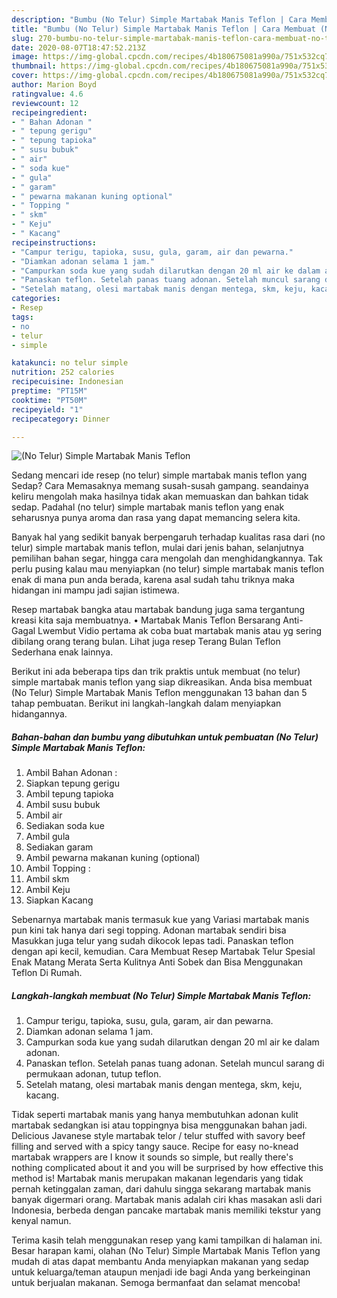 ```yaml
---
description: "Bumbu (No Telur) Simple Martabak Manis Teflon | Cara Membuat (No Telur) Simple Martabak Manis Teflon Yang Bikin Ngiler"
title: "Bumbu (No Telur) Simple Martabak Manis Teflon | Cara Membuat (No Telur) Simple Martabak Manis Teflon Yang Bikin Ngiler"
slug: 270-bumbu-no-telur-simple-martabak-manis-teflon-cara-membuat-no-telur-simple-martabak-manis-teflon-yang-bikin-ngiler
date: 2020-08-07T18:47:52.213Z
image: https://img-global.cpcdn.com/recipes/4b180675081a990a/751x532cq70/no-telur-simple-martabak-manis-teflon-foto-resep-utama.jpg
thumbnail: https://img-global.cpcdn.com/recipes/4b180675081a990a/751x532cq70/no-telur-simple-martabak-manis-teflon-foto-resep-utama.jpg
cover: https://img-global.cpcdn.com/recipes/4b180675081a990a/751x532cq70/no-telur-simple-martabak-manis-teflon-foto-resep-utama.jpg
author: Marion Boyd
ratingvalue: 4.6
reviewcount: 12
recipeingredient:
- " Bahan Adonan "
- " tepung gerigu"
- " tepung tapioka"
- " susu bubuk"
- " air"
- " soda kue"
- " gula"
- " garam"
- " pewarna makanan kuning optional"
- " Topping "
- " skm"
- " Keju"
- " Kacang"
recipeinstructions:
- "Campur terigu, tapioka, susu, gula, garam, air dan pewarna."
- "Diamkan adonan selama 1 jam."
- "Campurkan soda kue yang sudah dilarutkan dengan 20 ml air ke dalam adonan."
- "Panaskan teflon. Setelah panas tuang adonan. Setelah muncul sarang di permukaan adonan, tutup teflon."
- "Setelah matang, olesi martabak manis dengan mentega, skm, keju, kacang."
categories:
- Resep
tags:
- no
- telur
- simple

katakunci: no telur simple 
nutrition: 252 calories
recipecuisine: Indonesian
preptime: "PT15M"
cooktime: "PT50M"
recipeyield: "1"
recipecategory: Dinner

---
```



![(No Telur) Simple Martabak Manis Teflon](https://img-global.cpcdn.com/recipes/4b180675081a990a/751x532cq70/no-telur-simple-martabak-manis-teflon-foto-resep-utama.jpg)

Sedang mencari ide resep (no telur) simple martabak manis teflon yang Sedap? Cara Memasaknya memang susah-susah gampang. seandainya keliru mengolah maka hasilnya tidak akan memuaskan dan bahkan tidak sedap. Padahal (no telur) simple martabak manis teflon yang enak seharusnya punya aroma dan rasa yang dapat memancing selera kita.

Banyak hal yang sedikit banyak berpengaruh terhadap kualitas rasa dari (no telur) simple martabak manis teflon, mulai dari jenis bahan, selanjutnya pemilihan bahan segar, hingga cara mengolah dan menghidangkannya. Tak perlu pusing kalau mau menyiapkan (no telur) simple martabak manis teflon enak di mana pun anda berada, karena asal sudah tahu triknya maka hidangan ini mampu jadi sajian istimewa.

Resep martabak bangka atau martabak bandung juga sama tergantung kreasi kita saja membuatnya. • Martabak Manis Teflon Bersarang Anti-Gagal Lwembut Vidio pertama ak coba buat martabak manis atau yg sering dibilang orang terang bulan. Lihat juga resep Terang Bulan Teflon Sederhana enak lainnya.


Berikut ini ada beberapa tips dan trik praktis untuk membuat (no telur) simple martabak manis teflon yang siap dikreasikan. Anda bisa membuat (No Telur) Simple Martabak Manis Teflon menggunakan 13 bahan dan 5 tahap pembuatan. Berikut ini langkah-langkah dalam menyiapkan hidangannya.

<!--inarticleads1-->

##### Bahan-bahan dan bumbu yang dibutuhkan untuk pembuatan (No Telur) Simple Martabak Manis Teflon:

1. Ambil  Bahan Adonan :
1. Siapkan  tepung gerigu
1. Ambil  tepung tapioka
1. Ambil  susu bubuk
1. Ambil  air
1. Sediakan  soda kue
1. Ambil  gula
1. Sediakan  garam
1. Ambil  pewarna makanan kuning (optional)
1. Ambil  Topping :
1. Ambil  skm
1. Ambil  Keju
1. Siapkan  Kacang


Sebenarnya martabak manis termasuk kue yang Variasi martabak manis pun kini tak hanya dari segi topping. Adonan martabak sendiri bisa Masukkan juga telur yang sudah dikocok lepas tadi. Panaskan teflon dengan api kecil, kemudian. Cara Membuat Resep Martabak Telur Spesial Enak Matang Merata Serta Kulitnya Anti Sobek dan Bisa Menggunakan Teflon Di Rumah. 

<!--inarticleads2-->

##### Langkah-langkah membuat (No Telur) Simple Martabak Manis Teflon:

1. Campur terigu, tapioka, susu, gula, garam, air dan pewarna.
1. Diamkan adonan selama 1 jam.
1. Campurkan soda kue yang sudah dilarutkan dengan 20 ml air ke dalam adonan.
1. Panaskan teflon. Setelah panas tuang adonan. Setelah muncul sarang di permukaan adonan, tutup teflon.
1. Setelah matang, olesi martabak manis dengan mentega, skm, keju, kacang.


Tidak seperti martabak manis yang hanya membutuhkan adonan kulit martabak sedangkan isi atau toppingnya bisa menggunakan bahan jadi. Delicious Javanese style martabak telor / telur stuffed with savory beef filling and served with a spicy tangy sauce. Recipe for easy no-knead martabak wrappers are I know it sounds so simple, but really there&#39;s nothing complicated about it and you will be surprised by how effective this method is! Martabak manis merupakan makanan legendaris yang tidak pernah ketinggalan zaman, dari dahulu singga sekarang martabak manis banyak digermari orang. Martabak manis adalah ciri khas masakan asli dari Indonesia, berbeda dengan pancake martabak manis memiliki tekstur yang kenyal namun. 

Terima kasih telah menggunakan resep yang kami tampilkan di halaman ini. Besar harapan kami, olahan (No Telur) Simple Martabak Manis Teflon yang mudah di atas dapat membantu Anda menyiapkan makanan yang sedap untuk keluarga/teman ataupun menjadi ide bagi Anda yang berkeinginan untuk berjualan makanan. Semoga bermanfaat dan selamat mencoba!

